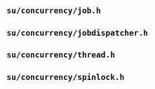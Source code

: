## `su/concurrency/job.h`
## `su/concurrency/jobdispatcher.h`
## `su/concurrency/thread.h`
## `su/concurrency/spinlock.h`
